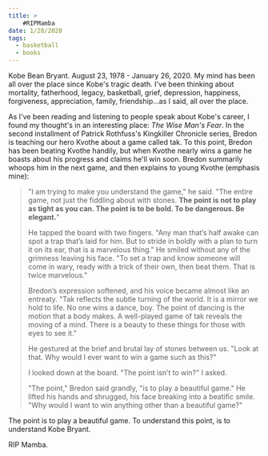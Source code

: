 ```yaml
---
title: >
    #RIPMamba
date: 1/28/2020
tags:
  - basketball
  - books
---
```

Kobe Bean Bryant. August 23, 1978 - January 26, 2020. My mind has been all over the place since Kobe's tragic death. I've been thinking about mortality, fatherhood, legacy, basketball, grief, depression, happiness, forgiveness, appreciation, family, friendship...as I said, all over the place. 

As I've been reading and listening to people speak about Kobe's career, I found my thought's in an interesting place: *The Wise Man's Fear*. In the second installment of Patrick Rothfuss's Kingkiller Chronicle series, Bredon is teaching our hero Kvothe about a game called tak. To this point, Bredon has been beating Kvothe handily, but when Kvothe nearly wins a game he boasts about his progress and claims he'll win soon. Bredon summarily whoops him in the next game, and then explains to young Kvothe (emphasis mine):

<blockquote>

"I am trying to make you understand the game," he said. "The entire game, not just the fiddling about with stones. <strong>The point is not to play as tight as you can. The point is to be bold. To be dangerous. Be elegant.</strong>"

He tapped the board with two fingers. "Any man that’s half awake can spot a trap that’s laid for him. But to stride in boldly with a plan to turn it on its ear, that is a marvelous thing." He smiled without any of the grimness leaving his face. "To set a trap and know someone will come in wary, ready with a trick of their own, then beat them. That is twice marvelous." 

Bredon’s expression softened, and his voice became almost like an entreaty. "Tak reflects the subtle turning of the world. It is a mirror we hold to life. No one wins a dance, boy. The point of dancing is the motion that a body makes. A well-played game of tak reveals the moving of a mind. There is a beauty to these things for those with eyes to see it." 

He gestured at the brief and brutal lay of stones between us. "Look at that. Why would I ever want to win a game such as this?" 

I looked down at the board. "The point isn’t to win?" I asked. 

"The point," Bredon said grandly, "is to play a beautiful game." He lifted his hands and shrugged, his face breaking into a beatific smile. "Why would I want to win anything other than a beautiful game?"
</blockquote>

The point is to play a beautiful game. To understand this point, is to understand Kobe Bryant. 

RIP Mamba.